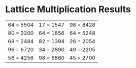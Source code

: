 # Lattice Multiplication Results

|   |   |   |
|---|---|---|
| 64 = 5504 | 17 = 1547 | 98 = 8428 |
| 80 = 3200 | 64 = 1856 | 64 = 5248 |
| 69 = 2484 | 82 = 1394 | 26 = 2054 |
| 96 = 6720 | 34 = 2890 | 49 = 2205 |
| 56 = 4256 | 98 = 6860 | 45 = 2700 |

